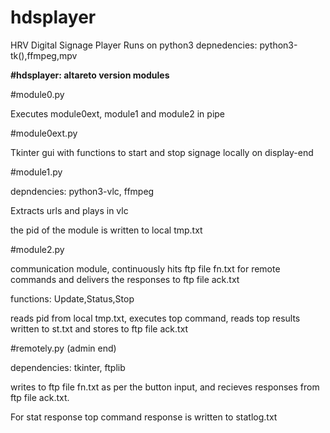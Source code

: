 # hdsplayer
HRV Digital Signage Player
Runs on python3
depnedencies: python3-tk(),ffmpeg,mpv

**#hdsplayer: altareto version modules** 

#module0.py

Executes module0ext, module1 and module2 in pipe

#module0ext.py

Tkinter gui with functions to start and stop signage locally on display-end

#module1.py

depndencies: python3-vlc, ffmpeg

Extracts urls and plays in vlc

the pid of the module is written to local tmp.txt

#module2.py

communication module, continuously hits ftp file fn.txt for remote commands and delivers the responses to ftp file ack.txt

functions: Update,Status,Stop

reads pid from local tmp.txt, executes top command, reads top results written to st.txt and stores to ftp file ack.txt

#remotely.py (admin end)

dependencies: tkinter, ftplib

writes to ftp file fn.txt as per the button input, and recieves responses from ftp file ack.txt.

For stat response top command response is written to statlog.txt


